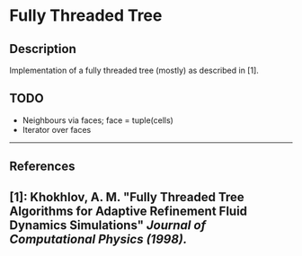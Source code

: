 # Fully Threaded Tree

## Description
Implementation of a fully threaded tree (mostly) as described in [1].

## TODO
- Neighbours via faces; face = tuple(cells)
- Iterator over faces


---
## References
[1]: Khokhlov, A. M. "Fully Threaded Tree Algorithms for Adaptive Refinement Fluid Dynamics Simulations" *Journal of Computational Physics (1998).*
---
